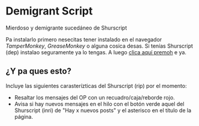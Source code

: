 Demigrant Script
================

Mierdoso y demigrante sucedáneo de Shurscript

Pa instalarlo primero nesecitas tener instalado en el navegador *TamperMonkey*, *GreaseMonkey* o alguna cosica desas. Si tenías Shurscript (dep) instalao seguramente ya lo tengas. A luego [clica aquí premoh](https://github.com/cerdosaurio/demigrantscript/raw/master/demigrantscript.user.js) e ya.

<h2>¿Y pa ques esto?</h2>

Incluye las siguientes carasterízticas del Shurscript (rip) por el momento:

* Resaltar los mensajes del OP con un recuadro/caja/reborde rojo.
* Avisa si hay nuevos mensajes en el hilo con el botón verde aquel del Shurscript (inri) de "Hay x nuevos posts" y el asterisco en el título de la página.
